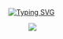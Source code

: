 
<div align="center">
 <a href="https://git.io/typing-svg">
  <img src="https://readme-typing-svg.herokuapp.com?font=Fira+Code&pause=1000&color=333333&random=false&width=435&separator=%3C&lines=console.log(%22hello%22);%3Cconsole.log(%22%E4%BD%A0%E5%A5%BD%22);" alt="Typing SVG" />
 </a>
</div>


<p align = "center">
  <img src = "https://github-readme-stats.vercel.app/api?username=liyuanchen1997&count_private=true&include_all_commits=true&show_icons=true&theme=tokyonight&line_height=27">
</p>

